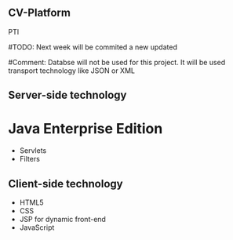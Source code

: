 ## CV-Platform
PTI

#TODO: Next week will be commited a new updated

#Comment: Databse will not be used for this project. It will be used transport technology like JSON or XML

## Server-side technology
# Java Enterprise Edition
* Servlets
* Filters

## Client-side technology
* HTML5 
* CSS
* JSP for dynamic front-end
* JavaScript

